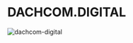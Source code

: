# DACHCOM.DIGITAL
![dachcom-digital](https://user-images.githubusercontent.com/700119/213775052-8bd61601-1c19-46bb-b5f1-980dc5529553.jpeg)
